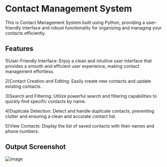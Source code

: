 # Contact Management System
This is  Contact Management System built using Python, providing a user-friendly interface and robust functionality for organizing and managing your contacts efficiently.
## Features
1)User-Friendly Interface: Enjoy a clean and intuitive user interface that provides a smooth and efficient user experience, making contact management effortless.

2)Contact Creation and Editing: Easily create new contacts and update existing contacts.

3)Search and Filtering: Utilize powerful search and filtering capabilities to quickly find specific contacts by name.

4)Duplicate Detection: Detect and handle duplicate contacts, preventing clutter and ensuring a clean and accurate contact list.

5)View Contacts: Display the list of saved contacts with their names and phone numbers.

## Output Screenshot
![image](https://github.com/aamagar/Infotrixs/assets/99246565/a9f38509-6170-42a3-b5bb-e81882999759)

